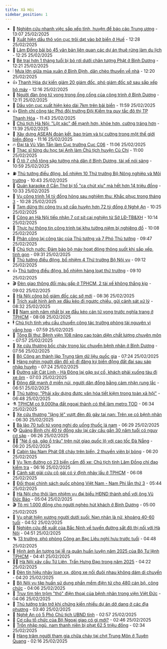 ```yaml
---
title: Xã Hội
sidebar_position: 1
---
```


<!-- dantri-xa-hoi:START -->
- 🫣 [Nghiên cứu nhanh việc sắp xếp tỉnh, huyện để báo cáo Trung ương](https://dantri.com.vn/xa-hoi/nghien-cuu-nhanh-viec-sap-xep-tinh-huyen-de-bao-cao-trung-uong-20250225195944753.htm) - 13:07 25/02/2025
- 💼 [Xuất hiện dầu thô vón cục trôi dạt vào bờ biển ở Huế](https://dantri.com.vn/xa-hoi/xuat-hien-dau-tho-von-cuc-troi-dat-vao-bo-bien-o-hue-20250225190750035.htm) - 12:28 25/02/2025
- 🎊 [Lâm Đồng bãi bỏ 45 văn bản liên quan các dự án thuê rừng làm du lịch](https://dantri.com.vn/xa-hoi/lam-dong-bai-bo-45-van-ban-lien-quan-cac-du-an-thue-rung-lam-du-lich-20250225185145932.htm) - 12:25 25/02/2025
- 🙉 [Bé trai hơn 1 tháng tuổi bị bỏ rơi dưới chân tượng Phật ở Bình Dương](https://dantri.com.vn/xa-hoi/be-trai-hon-1-thang-tuoi-bi-bo-roi-duoi-chan-tuong-phat-o-binh-duong-20250225190201017.htm) - 12:21 25/02/2025
- 🕯 [Mưa lớn giữa mùa xuân ở Bình Định, dân chèo thuyền về nhà](https://dantri.com.vn/xa-hoi/mua-lon-giua-mua-xuan-o-binh-dinh-dan-cheo-thuyen-ve-nha-20250225181446147.htm) - 12:20 25/02/2025
- 👍 [Thanh Hóa dự kiến giảm 20 giám đốc, phó giám đốc sở sau sắp xếp bộ máy](https://dantri.com.vn/xa-hoi/thanh-hoa-du-kien-giam-20-giam-doc-pho-giam-doc-so-sau-sap-xep-bo-may-20250225181446392.htm) - 12:16 25/02/2025
- 🤖 [Người đàn ông tử vong trong ống cống của công trình ở Bình Dương](https://dantri.com.vn/xa-hoi/nguoi-dan-ong-tu-vong-trong-ong-cong-cua-cong-trinh-o-binh-duong-20250225175512281.htm) - 12:11 25/02/2025
- 🙉 [Dầu vón cục xuất hiện kéo dài 7km trên bãi biển](https://dantri.com.vn/xa-hoi/dau-von-cuc-xuat-hien-keo-dai-7km-tren-bai-bien-20250225154600525.htm) - 11:59 25/02/2025
- 👍 [Đình chỉ công tác Phó đội trưởng Đội Kiểm tra quy tắc đô thị TP Thanh Hóa](https://dantri.com.vn/xa-hoi/dinh-chi-cong-tac-pho-doi-truong-doi-kiem-tra-quy-tac-do-thi-tp-thanh-hoa-20250225182726587.htm) - 11:43 25/02/2025
- 🗽 [Chủ tịch Hà Nội: &quot;Lột xác&quot; để mạnh hơn, khỏe hơn, cường tráng hơn](https://dantri.com.vn/xa-hoi/chu-tich-ha-noi-lot-xac-de-manh-hon-khoe-hon-cuong-trang-hon-20250225183235728.htm) - 11:39 25/02/2025
- 🗽 [Xây dựng ASEAN đoàn kết, bao trùm và tự cường trong một thế giới biến động](https://dantri.com.vn/xa-hoi/xay-dung-asean-doan-ket-bao-trum-va-tu-cuong-trong-mot-the-gioi-bien-dong-20250225174418777.htm) - 11:16 25/02/2025
- 🔥 [Đại tá Vũ Văn Tấn làm Cục trưởng Cục C06](https://dantri.com.vn/xa-hoi/dai-ta-vu-van-tan-lam-cuc-truong-cuc-c06-20250225180316959.htm) - 11:06 25/02/2025
- 🦒 [Thạc sĩ từng du học tại Anh làm Chủ tịch huyện Củ Chi](https://dantri.com.vn/xa-hoi/thac-si-tung-du-hoc-tai-anh-lam-chu-tich-huyen-cu-chi-20250225172525290.htm) - 11:00 25/02/2025
- 🧐 [Ô tô 7 chỗ tông sập tường nhà dân ở Bình Dương, tài xế nói sảng](https://dantri.com.vn/xa-hoi/o-to-7-cho-tong-sap-tuong-nha-dan-o-binh-duong-tai-xe-noi-sang-20250225174711552.htm) - 10:59 25/02/2025
- ⛽️ [Thủ tướng điều động, bổ nhiệm 10 Thứ trưởng Bộ Nông nghiệp và Môi trường](https://dantri.com.vn/xa-hoi/thu-tuong-dieu-dong-bo-nhiem-10-thu-truong-bo-nong-nghiep-va-moi-truong-20250225173954440.htm) - 10:43 25/02/2025
- 🚀 [Quán karaoke ở Cần Thơ bị tố &quot;ca chút xíu&quot; mà hết hơn 14 triệu đồng](https://dantri.com.vn/xa-hoi/quan-karaoke-o-can-tho-bi-to-ca-chut-xiu-ma-het-hon-14-trieu-dong-20250225165220789.htm) - 10:33 25/02/2025
- 🦒 [Vụ công trình 14 tỷ đồng hỏng sau nghiệm thu: Khắc phục trong tháng 3](https://dantri.com.vn/xa-hoi/vu-cong-trinh-14-ty-dong-hong-sau-nghiem-thu-khac-phuc-trong-thang-3-20250225145552158.htm) - 10:28 25/02/2025
- 🦅 [Tạm dừng thi công trụ sở cấp huyện hơn 72 tỷ đồng ở Nghệ An](https://dantri.com.vn/xa-hoi/tam-dung-thi-cong-tru-so-cap-huyen-hon-72-ty-dong-o-nghe-an-20250225145335338.htm) - 10:25 25/02/2025
- 🚀 [Công an Hà Nội tiếp nhận 7 cơ sở cai nghiện từ Sở LĐ-TB&amp;XH](https://dantri.com.vn/xa-hoi/cong-an-ha-noi-tiep-nhan-7-co-so-cai-nghien-tu-so-ld-tbxh-20250225164818596.htm) - 10:14 25/02/2025
- 🦅 [Thực hư thông tin công trình tại khu tưởng niệm bị nghiêng đổ](https://dantri.com.vn/xa-hoi/thuc-hu-thong-tin-cong-trinh-tai-khu-tuong-niem-bi-nghieng-do-20250225131944503.htm) - 10:08 25/02/2025
- 🤠 [Phân công lại công tác của Thủ tướng và 7 Phó Thủ tướng](https://dantri.com.vn/xa-hoi/phan-cong-lai-cong-tac-cua-thu-tuong-va-7-pho-thu-tuong-20250225163217725.htm) - 09:47 25/02/2025
- 💄 [Chủ tịch nước: Đảm bảo bộ máy hoạt động thông suốt khi sắp xếp, tinh gọn](https://dantri.com.vn/xa-hoi/chu-tich-nuoc-dam-bao-bo-may-hoat-dong-thong-suot-khi-sap-xep-tinh-gon-20250225151251872.htm) - 09:31 25/02/2025
- 🥷 [Thủ tướng điều động, bổ nhiệm 4 Thứ trưởng Bộ Nội vụ](https://dantri.com.vn/xa-hoi/thu-tuong-dieu-dong-bo-nhiem-4-thu-truong-bo-noi-vu-20250225155203583.htm) - 09:12 25/02/2025
- 👍 [Thủ tướng điều động, bổ nhiệm hàng loạt thứ trưởng](https://dantri.com.vn/xa-hoi/thu-tuong-dieu-dong-bo-nhiem-hang-loat-thu-truong-20250225160648533.htm) - 09:10 25/02/2025
- 🎬 [Đèn giao thông đổi màu gấp ở TPHCM, 2 tài xế không thắng kịp](https://dantri.com.vn/xa-hoi/den-giao-thong-doi-mau-gap-o-tphcm-2-tai-xe-khong-thang-kip-20250225155224479.htm) - 09:02 25/02/2025
- 🦒 [Hà Nội công bố giám đốc các sở mới](https://dantri.com.vn/xa-hoi/ha-noi-cong-bo-giam-doc-cac-so-moi-20250225152935679.htm) - 08:36 25/02/2025
- 🌊 [Trích xuất hình ảnh xe đầu kéo đi ngược chiều, gửi cảnh sát xử lý](https://dantri.com.vn/xa-hoi/trich-xuat-hinh-anh-xe-dau-keo-di-nguoc-chieu-gui-canh-sat-xu-ly-20250225142619783.htm) - 08:32 25/02/2025
- 🧑‍💻 [Nam sinh năm nhất bị xe đầu kéo cán tử vong trước nghĩa trang ở TPHCM](https://dantri.com.vn/xa-hoi/nam-sinh-nam-nhat-bi-xe-dau-keo-can-tu-vong-truoc-nghia-trang-o-tphcm-20250225134929263.htm) - 08:08 25/02/2025
- 🕴 [Chủ tịch tỉnh yêu cầu chuyển công tác trưởng phòng tài nguyên vì vắng họp](https://dantri.com.vn/xa-hoi/chu-tich-tinh-yeu-cau-chuyen-cong-tac-truong-phong-tai-nguyen-vi-vang-hop-20250225143940520.htm) - 07:59 25/02/2025
- 🤔 [Tổng Bí thư: Bệnh viện 108 nâng cao toàn diện chất lượng chuyên môn](https://dantri.com.vn/xa-hoi/tong-bi-thu-benh-vien-108-nang-cao-toan-dien-chat-luong-chuyen-mon-20250225145659334.htm) - 07:57 25/02/2025
- 💄 [Xe cứu thương bốc cháy trong lúc chuyển bệnh nhân ở Bình Dương](https://dantri.com.vn/xa-hoi/xe-cuu-thuong-boc-chay-trong-luc-chuyen-benh-nhan-o-binh-duong-20250225144624262.htm) - 07:56 25/02/2025
- 🧠 [Bộ Công an thành lập Trung tâm dữ liệu quốc gia](https://dantri.com.vn/xa-hoi/bo-cong-an-thanh-lap-trung-tam-du-lieu-quoc-gia-20250225141923034.htm) - 07:24 25/02/2025
- 🦣 [Hàng nghìn người dân đổ xô đi đăng ký biến động đất đai sau sáp nhập huyện](https://dantri.com.vn/xa-hoi/hang-nghin-nguoi-dan-do-xo-di-dang-ky-bien-dong-dat-dai-sau-sap-nhap-huyen-20250225135615725.htm) - 07:24 25/02/2025
- 💫 [Đường sắt Cát Linh - Hà Đông lại gặp sự cố, khách phải xuống tàu đi xe ôm](https://dantri.com.vn/xa-hoi/duong-sat-cat-linh-ha-dong-lai-gap-su-co-khach-phai-xuong-tau-di-xe-om-20250225135212063.htm) - 07:03 25/02/2025
- 🚀 [Động đất mạnh ở miền núi, người dân đồng bằng cảm nhận rung lắc](https://dantri.com.vn/xa-hoi/dong-dat-manh-o-mien-nui-nguoi-dan-dong-bang-cam-nhan-rung-lac-20250225133204604.htm) - 06:51 25/02/2025
- 🤔 [Thủ tướng: &quot;Phải xây dựng được văn hóa tiết kiệm trong toàn xã hội&quot;](https://dantri.com.vn/xa-hoi/thu-tuong-phai-xay-dung-duoc-van-hoa-tiet-kiem-trong-toan-xa-hoi-20250225134303795.htm) - 06:48 25/02/2025
- ⚗️ [TPHCM có 9.000ha đất ngoại thành có thể làm metro TOD](https://dantri.com.vn/xa-hoi/tphcm-co-9000ha-dat-ngoai-thanh-co-the-lam-metro-tod-20250225122115989.htm) - 06:34 25/02/2025
- 🫶 [Xe cứu thương &quot;lặng lẽ&quot; vượt đèn đỏ gây tai nạn: Trên xe có bệnh nhân](https://dantri.com.vn/xa-hoi/xe-cuu-thuong-lang-le-vuot-den-do-gay-tai-nan-tren-xe-co-benh-nhan-20250225130628661.htm) - 06:30 25/02/2025
- 🌮 [Bà lão 70 tuổi tử vong nghi do uống thuốc lá nam](https://dantri.com.vn/xa-hoi/ba-lao-70-tuoi-tu-vong-nghi-do-uong-thuoc-la-nam-20250225131156040.htm) - 06:29 25/02/2025
- 🐵 [Quảng Bình chi 40 tỷ đồng xây lại cây cầu gần 30 năm tuổi có nguy cơ sập](https://dantri.com.vn/xa-hoi/quang-binh-chi-40-ty-dong-xay-lai-cay-cau-gan-30-nam-tuoi-co-nguy-co-sap-20250225115629315.htm) - 06:26 25/02/2025
- 🧑‍🏫 [&quot;Né ổ gà, gặp ổ trâu&quot; trên nút giao quốc lộ với cao tốc Đà Nẵng](https://dantri.com.vn/xa-hoi/ne-o-ga-gap-o-trau-tren-nut-giao-quoc-lo-voi-cao-toc-da-nang-20250225123831972.htm) - 06:20 25/02/2025
- 💫 [Cabin tàu Nam Phát 08 cháy trên biển, 2 thuyền viên bị bỏng](https://dantri.com.vn/xa-hoi/cabin-tau-nam-phat-08-chay-tren-bien-2-thuyen-vien-bi-bong-20250225124931214.htm) - 06:20 25/02/2025
- 🦩 [Vụ 1km đường có 23 biển cấm đỗ xe: Chủ tịch tỉnh Lâm Đồng chỉ đạo kiểm tra](https://dantri.com.vn/xa-hoi/vu-1km-duong-co-23-bien-cam-do-xe-chu-tich-tinh-lam-dong-chi-dao-kiem-tra-20250225122252486.htm) - 06:16 25/02/2025
- 🦄 [Cảnh sát giải cứu cô gái có ý định nhảy lầu ở TPHCM](https://dantri.com.vn/xa-hoi/canh-sat-giai-cuu-co-gai-co-y-dinh-nhay-lau-o-tphcm-20250225123107933.htm) - 06:08 25/02/2025
- 💂 [Đối thoại chính sách quốc phòng Việt Nam - Nam Phi lần thứ 3](https://dantri.com.vn/xa-hoi/doi-thoai-chinh-sach-quoc-phong-viet-nam-nam-phi-lan-thu-3-20250225123610112.htm) - 05:44 25/02/2025
- 💄 [Hà Nội cho thôi làm nhiệm vụ đại biểu HĐND thành phố với ông Vũ Đức Bảo](https://dantri.com.vn/xa-hoi/ha-noi-cho-thoi-lam-nhiem-vu-dai-bieu-hdnd-thanh-pho-voi-ong-vu-duc-bao-20250225115900601.htm) - 05:04 25/02/2025
- 🎬 [Tô mì 1.000 đồng cho người nghèo hút khách ở Bình Dương](https://dantri.com.vn/xa-hoi/to-mi-1000-dong-cho-nguoi-ngheo-hut-khach-o-binh-duong-20250224012953055.htm) - 05:00 25/02/2025
- 👀 [Vụ phát hiện xương người dưới suối: Nạn nhân là nữ, khoảng 40-60 tuổi](https://dantri.com.vn/xa-hoi/vu-phat-hien-xuong-nguoi-duoi-suoi-nan-nhan-la-nu-khoang-40-60-tuoi-20250225112648103.htm) - 04:52 25/02/2025
- 💃 [Nghiên cứu đề xuất của Bắc Ninh về tuyến đường sắt đô thị nối với Hà Nội](https://dantri.com.vn/xa-hoi/nghien-cuu-de-xuat-cua-bac-ninh-ve-tuyen-duong-sat-do-thi-noi-voi-ha-noi-20250225114741229.htm) - 04:51 25/02/2025
- 🪜 [13 trưởng, phó phòng Công an Bạc Liêu nghỉ hưu trước tuổi](https://dantri.com.vn/xa-hoi/13-truong-pho-phong-cong-an-bac-lieu-nghi-huu-truoc-tuoi-20250225111133550.htm) - 04:48 25/02/2025
- 📝 [Hình ảnh ấn tượng tại lễ ra quân huấn luyện năm 2025 của Bộ Tư lệnh TPHCM](https://dantri.com.vn/xa-hoi/hinh-anh-an-tuong-tai-le-ra-quan-huan-luyen-nam-2025-cua-bo-tu-lenh-tphcm-20250225112845476.htm) - 04:41 25/02/2025
- 🧑‍💻 [Hà Nội xây cầu Tứ Liên, Trần Hưng Đạo trong năm 2025](https://dantri.com.vn/xa-hoi/ha-noi-xay-cau-tu-lien-tran-hung-dao-trong-nam-2025-20250225111906532.htm) - 04:22 25/02/2025
- 👺 [Đèn tín hiệu nhảy loạn xạ, dòng xe nối đuôi nhau không dám di chuyển](https://dantri.com.vn/xa-hoi/den-tin-hieu-nhay-loan-xa-dong-xe-noi-duoi-nhau-khong-dam-di-chuyen-20250225104334599.htm) - 04:20 25/02/2025
- 🌮 [Bộ Nội vụ tập huấn sử dụng phần mềm điện tử cho 480 cán bộ, công chức](https://dantri.com.vn/xa-hoi/bo-noi-vu-tap-huan-su-dung-phan-mem-dien-tu-cho-480-can-bo-cong-chuc-20250225105703571.htm) - 04:06 25/02/2025
- 🤭 [Truy tìm tên trộm &quot;thó&quot; điện thoại của bệnh nhân trong viện Việt Đức](https://dantri.com.vn/xa-hoi/truy-tim-ten-trom-tho-dien-thoai-cua-benh-nhan-trong-vien-viet-duc-20250225104909438.htm) - 04:06 25/02/2025
- 💪 [Thủ tướng trăn trở khi chứng kiến nhiều dự án dở dang ở các địa phương](https://dantri.com.vn/xa-hoi/thu-tuong-tran-tro-khi-chung-kien-nhieu-du-an-do-dang-o-cac-dia-phuong-20250225102741593.htm) - 03:40 25/02/2025
- 🧰 [Nghệ An có 5 Phó Chủ tịch UBND tỉnh](https://dantri.com.vn/xa-hoi/nghe-an-co-5-pho-chu-tich-ubnd-tinh-20250225090204165.htm) - 02:57 25/02/2025
- 🤡 [Cơ cấu tổ chức của Bộ Ngoại giao có gì mới?](https://dantri.com.vn/xa-hoi/co-cau-to-chuc-cua-bo-ngoai-giao-co-gi-moi-20250225093017846.htm) - 02:46 25/02/2025
- 🦆 [Trốn nhập ngũ, nam thanh niên bị phạt 62,5 triệu đồng](https://dantri.com.vn/xa-hoi/tron-nhap-ngu-nam-thanh-nien-bi-phat-625-trieu-dong-20250225091029102.htm) - 02:34 25/02/2025
- 🦍 [Hàng trăm người tham gia chữa cháy tại chợ Trung Môn ở Tuyên Quang](https://dantri.com.vn/xa-hoi/hang-tram-nguoi-tham-gia-chua-chay-tai-cho-trung-mon-o-tuyen-quang-20250225091304626.htm) - 02:16 25/02/2025<!-- dantri-xa-hoi:END -->
